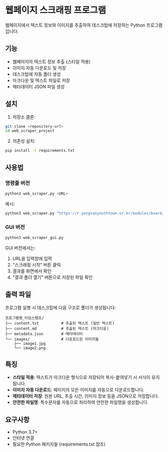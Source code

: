 # 웹페이지 스크래핑 프로그램

웹페이지에서 텍스트 정보와 이미지를 추출하여 데스크탑에 저장하는 Python 프로그램입니다.

## 기능

- 웹페이지의 텍스트 정보 추출 (스타일 적용)
- 이미지 자동 다운로드 및 저장
- 데스크탑에 자동 폴더 생성
- 마크다운 및 텍스트 파일로 저장
- 메타데이터 JSON 파일 생성

## 설치

1. 저장소 클론:
```bash
git clone <repository-url>
cd web_scraper_project
```

2. 의존성 설치:
```bash
pip install -r requirements.txt
```

## 사용법

### 명령줄 버전

```bash
python3 web_scraper.py <URL>
```

예시:
```bash
python3 web_scraper.py "https://r.yongsanyouthtown.or.kr/modules/board/bd_view.html?no=132&id=apply&p=1&or=bd_order&al=asc"
```

### GUI 버전

```bash
python3 web_scraper_gui.py
```

GUI 버전에서는:
1. URL을 입력창에 입력
2. "스크래핑 시작" 버튼 클릭
3. 결과를 화면에서 확인
4. "결과 폴더 열기" 버튼으로 저장된 파일 확인

## 출력 파일

프로그램 실행 시 데스크탑에 다음 구조로 폴더가 생성됩니다:

```
프로그램명_타임스탬프/
├── content.txt          # 추출된 텍스트 (일반 텍스트)
├── content.md           # 추출된 텍스트 (마크다운)
├── metadata.json        # 메타데이터
└── images/              # 다운로드된 이미지들
    ├── image1.jpg
    └── image2.png
```

## 특징

- **스타일 적용**: 텍스트가 마크다운 형식으로 저장되어 복사-붙여넣기 시 서식이 유지됩니다.
- **이미지 자동 다운로드**: 페이지의 모든 이미지를 자동으로 다운로드합니다.
- **메타데이터 저장**: 원본 URL, 추출 시간, 이미지 정보 등을 JSON으로 저장합니다.
- **안전한 파일명**: 특수문자를 자동으로 처리하여 안전한 파일명을 생성합니다.

## 요구사항

- Python 3.7+
- 인터넷 연결
- 필요한 Python 패키지들 (requirements.txt 참조)
